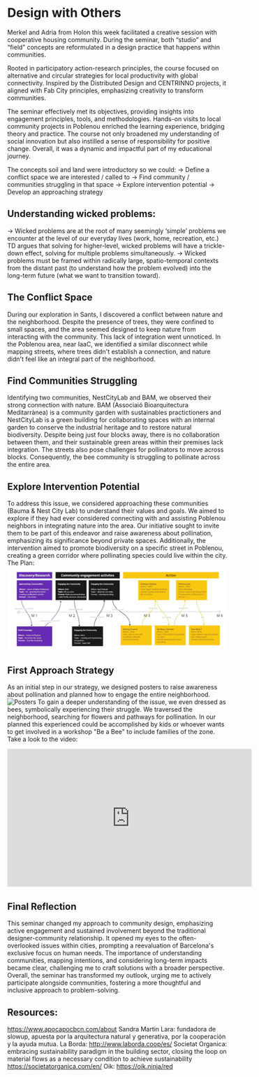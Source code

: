 # Design with Others
Merkel and Adria from Holon this week facilitated a creative session with cooperative housing community. During the seminar, both “studio” and “field” concepts are reformulated in a design practice that happens within communities.

Rooted in participatory action-research principles, the course focused on alternative and circular strategies for local productivity with global connectivity. Inspired by the Distributed Design and CENTRINNO projects, it aligned with Fab City principles, emphasizing creativity to transform communities.

The seminar effectively met its objectives, providing insights into engagement principles, tools, and methodologies. Hands-on visits to local community projects in Poblenou enriched the learning experience, bridging theory and practice. The course not only broadened my understanding of social innovation but also instilled a sense of responsibility for positive change. Overall, it was a dynamic and impactful part of my educational journey.

The concepts soil and land were introductory so we could:
→ Define a conflict space we are interested / called to
→ Find community / communities struggling in that space
→ Explore intervention potential
→ Develop an approaching strategy

## Understanding wicked problems:
→ Wicked problems are at the root of many seemingly ‘simple’ problems we encounter at the level of our everyday lives (work, home, recreation, etc.) TD argues that solving for higher-level, wicked problems will have a trickle-down effect, solving for multiple problems simultaneously.
→ Wicked problems must be framed within radically large, spatio-temporal contexts from the distant past (to understand how the problem evolved) into the long-term future (what we want to transition toward).

## The Conflict Space
During our exploration in Sants, I discovered a conflict between nature and the neighborhood. Despite the presence of trees, they were confined to small spaces, and the area seemed designed to keep nature from interacting with the community. This lack of integration went unnoticed. In the Poblenou area, near IaaC, we identified a similar disconnect while mapping streets, where trees didn't establish a connection, and nature didn't feel like an integral part of the neighborhood.

## Find Communities Struggling
Identifying two communities, NestCityLab and BAM, we observed their strong connection with nature. BAM (Associaió Bioarquitectura Meditarrànea) is a community garden with sustainables practictioners and  NestCityLab is a green building for collaborating spaces with an internal garden to conserve  the industrial heritage  and to restore natural biodiversity. Despite being just four blocks away, there is no collaboration between them, and their sustainable green areas within their premises lack integration. The streets also pose challenges for pollinators to move across blocks. Consequently, the bee community is struggling to pollinate across the entire area.

## Explore Intervention Potential
To address this issue, we considered approaching these communities (Bauma & Nest City Lab) to understand their values and goals. We aimed to explore if they had ever considered connecting with and assisting Poblenou neighbors in integrating nature into the area. Our initiative sought to invite them to be part of this endeavor and raise awareness about pollination, emphasizing its significance beyond private spaces. Additionally, the intervention aimed to promote biodiversity on a specific street in Poblenou, creating a green corridor where pollinating species could live within the city. 
The Plan:
![The plan](../images/DesignWithOthers/PLAN.jpg)

## First Approach Strategy
As an initial step in our strategy, we designed posters to raise awareness about pollination and planned how to engage the entire neighborhood. 
![Posters](../images/DesignWithOthers/B.png)
To gain a deeper understanding of the issue, we even dressed as bees, symbolically experiencing their struggle. We traversed the neighborhood, searching for flowers and pathways for pollination. In our planned this experienced could be accomplished by kids or whoever wants to get involved in a workshop "Be a Bee" to include families of the zone. 
Take a look to the video:
<iframe width="560" height="315" src="https://www.youtube.com/embed/FUPg-zJ5T0o?si=ihNQYXzo-WeVbDbw" title="YouTube video player" frameborder="0" allow="accelerometer; autoplay; clipboard-write; encrypted-media; gyroscope; picture-in-picture; web-share" allowfullscreen></iframe>

## Final Reflection
This seminar changed my approach to community design, emphasizing active engagement and sustained involvement beyond the traditional designer-community relationship. It opened my eyes to the often-overlooked issues within cities, prompting a reevaluation of Barcelona's exclusive focus on human needs. The importance of understanding communities, mapping intentions, and considering long-term impacts became clear, challenging me to craft solutions with a broader perspective. Overall, the seminar has transformed my outlook, urging me to actively participate alongside communities, fostering a more thoughtful and inclusive approach to problem-solving.

## Resources: 
https://www.apocapocbcn.com/about
Sandra Martin Lara: fundadora de slowup, apuesta por la arquitectura natural y generativa, por la cooperación y la ayuda mutua. 
La Borda: http://www.laborda.coop/es/
Societat Organica: embracing sustainability paradigm in the building sector, closing the loop on material flows as a necessary condition to achieve sustainability https://societatorganica.com/en/
Oik: https://oik.ninja/red
